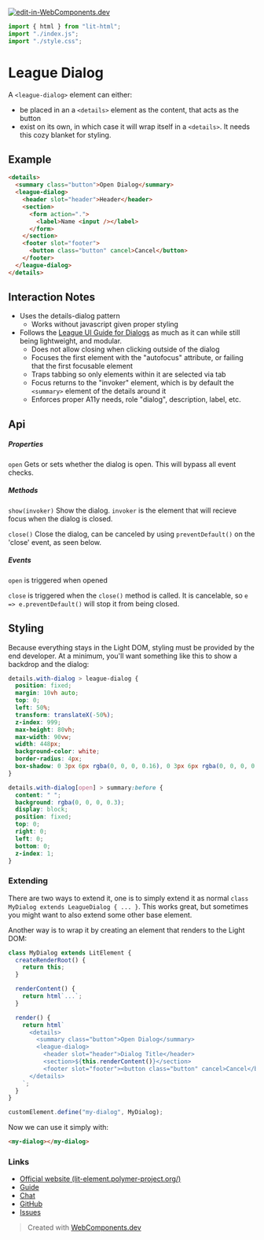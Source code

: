 [![edit-in-WebComponents.dev](https://webcomponents.dev/assets/ext/edit_in_wcd.svg)](https://webcomponents.dev/edit/fPWSzfxN5BoVxHU8yTxs)

```js script
import { html } from "lit-html";
import "./index.js";
import "./style.css";
```

# League Dialog

A `<league-dialog>` element can either:

- be placed in an a `<details>` element as the content, that acts as the button
- exist on its own, in which case it will wrap itself in a `<details>`. It needs this cozy blanket for styling.

## Example

```html preview-story
<details>
  <summary class="button">Open Dialog</summary>
  <league-dialog>
    <header slot="header">Header</header>
    <section>
      <form action=".">
        <label>Name <input /></label>
      </form>
    </section>
    <footer slot="footer">
      <button class="button" cancel>Cancel</button>
    </footer>
  </league-dialog>
</details>
```

## Interaction Notes

- Uses the details-dialog pattern
  - Works without javascript given proper styling
- Follows the [League UI Guide for Dialogs](https://github.com/componentleague/ui-guides/blob/main/dialogs.md) as much as it can while still being lightweight, and modular.
  - Does not allow closing when clicking outside of the dialog
  - Focuses the first element with the "autofocus" attribute, or failing that the first focusable element
  - Traps tabbing so only elements within it are selected via tab
  - Focus returns to the "invoker" element, which is by default the `<summary>` element of the details around it
  - Enforces proper A11y needs, role "dialog", description, label, etc.

## Api

##### Properties

`open` Gets or sets whether the dialog is open. This will bypass all event checks.

##### Methods

`show(invoker)` Show the dialog. `invoker` is the element that will recieve focus when the dialog is closed.

`close()` Close the dialog, can be canceled by using `preventDefault()` on the 'close' event, as seen below.

##### Events

`open` is triggered when opened

`close` is triggered when the `close()` method is called. It is cancelable, so `e => e.preventDefault()` will stop it from being closed.

## Styling

Because everything stays in the Light DOM, styling must be provided by the end developer. At a minimum, you'll want something like this to show a backdrop and the dialog:

```css
details.with-dialog > league-dialog {
  position: fixed;
  margin: 10vh auto;
  top: 0;
  left: 50%;
  transform: translateX(-50%);
  z-index: 999;
  max-height: 80vh;
  max-width: 90vw;
  width: 448px;
  background-color: white;
  border-radius: 4px;
  box-shadow: 0 3px 6px rgba(0, 0, 0, 0.16), 0 3px 6px rgba(0, 0, 0, 0.23);
}

details.with-dialog[open] > summary:before {
  content: " ";
  background: rgba(0, 0, 0, 0.3);
  display: block;
  position: fixed;
  top: 0;
  right: 0;
  left: 0;
  bottom: 0;
  z-index: 1;
}
```

### Extending

There are two ways to extend it, one is to simply extend it as normal `class MyDialog extends LeagueDialog { ... }`. This
works great, but sometimes you might want to also extend some other base element.

Another way is to wrap it by creating an element that renders to the Light DOM:

```js
class MyDialog extends LitElement {
  createRenderRoot() {
    return this;
  }

  renderContent() {
    return html`...`;
  }

  render() {
    return html`
      <details>
        <summary class="button">Open Dialog</summary>
        <league-dialog>
          <header slot="header">Dialog Title</header>
          <section>${this.renderContent()}</section>
          <footer slot="footer"><button class="button" cancel>Cancel</button></footer>
      </details>
    `;
  }
}

customElement.define("my-dialog", MyDialog);
```

Now we can use it simply with:

```html
<my-dialog></my-dialog>
```

### Links

- [Official website (lit-element.polymer-project.org/)](https://lit-element.polymer-project.org/)
- [Guide](https://lit-element.polymer-project.org/guide)
- [Chat](https://join.slack.com/t/polymer/shared_invite/enQtNTAzNzg3NjU4ODM4LTkzZGVlOGIxMmNiMjMzZDM1YzYyMzdiYTk0YjQyOWZhZTMwN2RlNjM5ZDFmZjMxZWRjMWViMDA1MjNiYWFhZWM)
- [GitHub](https://github.com/Polymer/lit-element)
- [Issues](https://github.com/Polymer/lit-element/issues)

> Created with [WebComponents.dev](https://webcomponents.dev)
